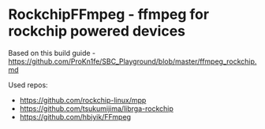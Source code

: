 # RockchipFFmpeg - ffmpeg for rockchip powered devices

Based on this build guide - https://github.com/ProKn1fe/SBC_Playground/blob/master/ffmpeg_rockchip.md

Used repos:
 * https://github.com/rockchip-linux/mpp
 * https://github.com/tsukumijima/librga-rockchip
 * https://github.com/hbiyik/FFmpeg
 
